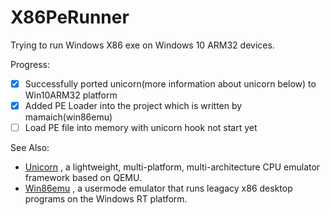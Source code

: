 # X86PeRunner

Trying to run Windows X86 exe on Windows 10 ARM32 devices.

Progress:
- [x] Successfully ported unicorn(more information about unicorn below) to Win10ARM32 platform
- [x] Added PE Loader into the project which is written by mamaich(win86emu)
- [ ] Load PE file into memory with unicorn hook not start yet

See Also:
+ [Unicorn](https://github.com/unicorn-engine/unicorn)
 , a lightweight, multi-platform, multi-architecture CPU emulator framework based on QEMU.
+ [Win86emu](https://forum.xda-developers.com/showthread.php?t=2095934)
 , a usermode emulator that runs leagacy x86 desktop programs on the Windows RT platform.
